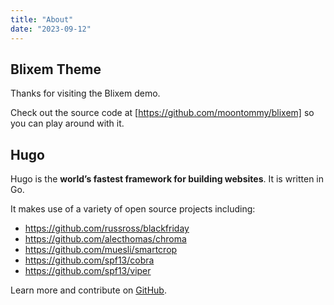 ```yaml
---
title: "About"
date: "2023-09-12"
---
```


## Blixem Theme

Thanks for visiting the Blixem demo.

Check out the source code at [https://github.com/moontommy/blixem] so you can play around with it.

## Hugo

Hugo is the **world’s fastest framework for building websites**. It is written in Go.

It makes use of a variety of open source projects including:

* https://github.com/russross/blackfriday
* https://github.com/alecthomas/chroma
* https://github.com/muesli/smartcrop
* https://github.com/spf13/cobra
* https://github.com/spf13/viper

Learn more and contribute on [GitHub](https://github.com/gohugoio).
